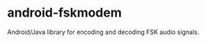 android-fskmodem
================

Android/Java library for encoding and decoding FSK audio signals.
